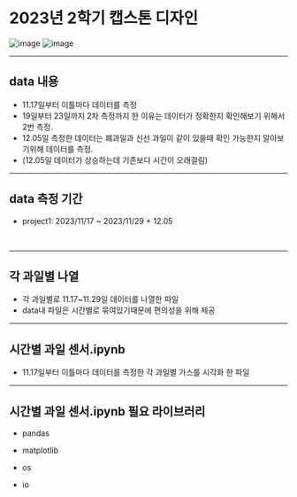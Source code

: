 # 2023년 2학기 캡스톤 디자인

![image](https://img.shields.io/badge/language-Python-blueviolet?style=flat-square&logo=Python)
![image](https://img.shields.io/badge/Latest%20Update-231217-9cf?style=flat-square)
<br/>

---
## data 내용
 - 11.17일부터 이틀마다 데이터를 측정
 - 19일부터 23일까지 2차 측정까지 한 이유는 데이터가 정확한지 확인해보기 위해서 2번 측정.
 - 12.05일 측정한 데이터는 폐과일과 신선 과일이 같이 있을때 확인 가능한지 알아보기위해 데이터를 측정.
 - (12.05일 데이터가 상승하는데 기존보다 시간이 오래걸림)
---
## data 측정 기간 
- project1: 2023/11/17 ~ 2023/11/29 + 12.05
<br/>

---
## 각 과일별 나열
- 각 과일별로 11.17~11.29일 데이터를 나열한 파일
- data내 파일은 시간별로 묶여있기때문에 편의성을 위해 제공

---
## 시간별 과일 센서.ipynb
 - 11.17일부터 이틀마다 데이터를 측정한 각 과일별 가스를 시각화 한 파일

---
## 시간별 과일 센서.ipynb 필요 라이브러리 
 
- pandas

- matplotlib

- os

- io
